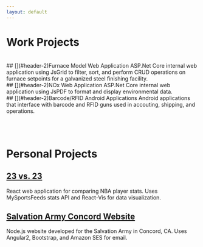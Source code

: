 ```yaml
---
layout: default
---
```


# [](#header-1)Work Projects
<br>
## [](#header-2)Furnace Model Web Application
ASP.Net Core internal web application using JsGrid to filter, sort, and perform CRUD operations on furnace setpoints for a galvanized steel finishing facility.
<br>
## [](#header-2)NOx Web Application
ASP.Net Core internal web application using JsPDF to format and display environmental data.
<br>
## [](#header-2)Barcode/RFID Android Applications
Android applications that interface with barcode and RFID guns used in accouting, shipping, and operations.

<br>&nbsp;<br>

# [](#header-1)Personal Projects
## [](#header-2)[23 vs. 23](https://23vs23.com)
React web application for comparing NBA player stats. Uses MySportsFeeds stats API and React-Vis for data visualization.
<br>
## [](#header-2)[Salvation Army Concord Website](https://shielded-badlands-98115.herokuapp.com/pages/welcome)
Node.js website developed for the Salvation Army in Concord, CA. Uses Angular2, Bootstrap, and Amazon SES for email.



